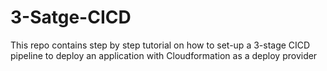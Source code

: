 # 3-Satge-CICD
This repo contains step by step tutorial on how to set-up a 3-stage CICD pipeline to deploy an application with Cloudformation as a deploy provider
